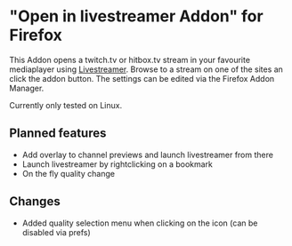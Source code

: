 "Open in livestreamer Addon" for Firefox
========================================

This Addon opens a twitch.tv or hitbox.tv stream in your favourite mediaplayer using [Livestreamer](http://livestreamer.tanuki.se). Browse to a stream on one of the sites an click the addon button. The settings can be edited via the Firefox Addon Manager.

Currently only tested on Linux.

Planned features
----------------

-	Add overlay to channel previews and launch livestreamer from there
-	Launch livestreamer by rightclicking on a bookmark
-	On the fly quality change


Changes
-------
-  Added quality selection menu when clicking on the icon (can be disabled via prefs)